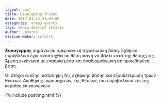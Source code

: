 ```yaml
---
layout: post
title: Developing Threat
date: 2017-03-22 21:00:00
categories: arma3 events
tags: media debrief stratis
author: Laterna
mission-maker: sotkork
---
```



**Συναγερμός** σημάνει σε αμερικανική στρατιωτική βάση. Εχθρικό πυροβολικό έχει αναπτυχθεί σε θέση ικανή να βάλει κατά της θέσης μας. Άμεση εκκένωση με εναέρια μέσα και αναδιοργάνωση σε προωθημένη βάση. 

Οι στόχοι οι εξής, κατάληψη της εχθρικής βάσης και εξουδετέρωση τριών θέσεων. Αποθήκης πυρομαχικών, της θέσεως του πυροβολικού και της κεραίας επικοινωνιών.

{% include postimg.html %}